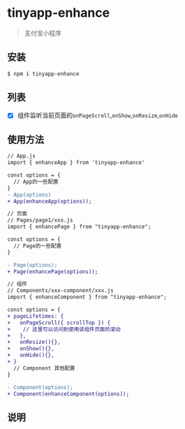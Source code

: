 # tinyapp-enhance
> 支付宝小程序 

## 安装

```bash
$ npm i tinyapp-enhance
```

## 列表
- [x] 组件监听当前页面的`onPageScroll`,`onShow`,`onResize`,`onHide`

## 使用方法

```diff
// App.js
import { enhanceApp } from 'tinyapp-enhance'

const options = {
  // App的一些配置
}
- App(options)
+ App(enhanceApp(options));

// 页面
// Pages/page1/xxx.js
import { enhancePage } from "tinyapp-enhance";

const options = {
  // Page的一些配置
}

- Page(options);
+ Page(enhancePage(options));

// 组件
// Components/xxx-component/xxx.js
import { enhanceComponent } from "tinyapp-enhance";

const options = {
+ pageLifetimes: {
+   onPageScroll({ scrollTop }) {
+    // 这里可以访问到使用该组件页面的滚动
+   },
+   onResize(){},
+   onShow(){},
+   onHide(){},
+ }
  // Component 其他配置
}

- Component(options);
+ Component(enhanceComponent(options));

```

## 说明


